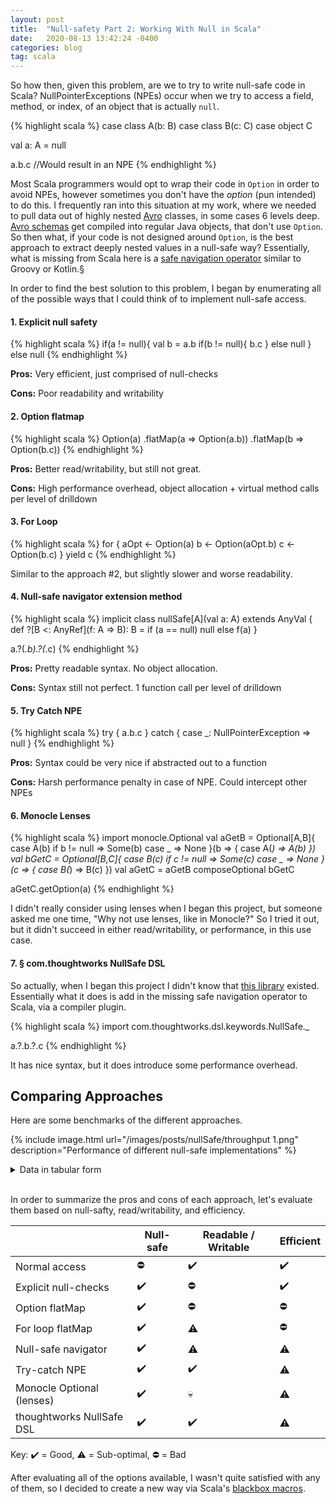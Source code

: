 ```yaml
---
layout: post
title:  "Null-safety Part 2: Working With Null in Scala"
date:   2020-08-13 13:42:24 -0400
categories: blog
tag: scala
---
```


So how then, given this problem, are we to try to write null-safe code in Scala?  NullPointerExceptions (NPEs) occur when we try to access a field, method, or index, of an object that is actually `null`.

{% highlight scala %}
case class A(b: B)
case class B(c: C)
case object C

val a: A = null

a.b.c //Would result in an NPE
{% endhighlight %}

Most Scala programmers would opt to wrap their code in `Option` in order to avoid NPEs, however sometimes you don't have the *option* (pun intended) to do this.  I frequently ran into this situation at my work, where we needed to pull data out of highly nested [Avro](https://en.wikipedia.org/wiki/Apache_Avro) classes, in some cases 6 levels deep.  [Avro schemas](https://avro.apache.org/docs/current/idl.html) get compiled into regular Java objects, that don't use `Option`.  So then what, if your code is not designed around `Option`, is the best approach to extract deeply nested values in a null-safe way?  Essentially, what is missing from Scala here is a [safe navigation operator](https://en.wikipedia.org/wiki/Safe_navigation_operator) similar to Groovy or Kotlin.§

In order to find the best solution to this problem, I began by enumerating all of the possible ways that I could think of to implement null-safe access.

#### 1. Explicit null safety
{% highlight scala %}
if(a != null){
   val b = a.b
   if(b != null){
       b.c
   } else null
} else null
{% endhighlight %}

**Pros:** Very efficient, just comprised of null-checks

**Cons:** Poor readability and writability
    
#### 2. Option flatmap

{% highlight scala %}
Option(a)
   .flatMap(a => Option(a.b))
   .flatMap(b => Option(b.c))
{% endhighlight %}

**Pros:** Better read/writability, but still not great.
   
**Cons:** High performance overhead, object allocation + virtual method calls per level of drilldown

#### 3. For Loop
{% highlight scala %}
for {
 aOpt <- Option(a)
 b <- Option(aOpt.b)
 c <- Option(b.c)
} yield c
{% endhighlight %}

Similar to the approach #2, but slightly slower and worse readability.
   
#### 4. Null-safe navigator extension method
{% highlight scala %}
implicit class nullSafe[A](val a: A) extends AnyVal {
 def ?[B <: AnyRef](f: A => B): B = if (a == null) null else f(a)
}

a.?(_.b).?(_.c)
{% endhighlight %}

**Pros:** Pretty readable syntax.  No object allocation.

**Cons:** Syntax still not perfect.  1 function call per level of drilldown

#### 5. Try Catch NPE
{% highlight scala %}
try { a.b.c } catch {
 case _: NullPointerException => null
}
{% endhighlight %}

**Pros:** Syntax could be very nice if abstracted out to a function

**Cons:** Harsh performance penalty in case of NPE.  Could intercept other NPEs

#### 6. Monocle Lenses

{% highlight scala %}
import monocle.Optional
val aGetB = Optional[A,B]{
    case A(b) if b != null => Some(b)
    case _ => None
}(b => { case A(_) => A(b) })
val bGetC = Optional[B,C]{
    case B(c) if c != null => Some(c)
    case _ => None
}(c => { case B(_) => B(c) })
val aGetC = aGetB composeOptional bGetC

aGetC.getOption(a)
{% endhighlight %}

I didn't really consider using lenses when I began this project, but someone asked me one time, "Why not use lenses, like in Monocle?" So I tried it out, but it didn't succeed in either read/writability, or performance, in this use case.

#### 7. § com.thoughtworks NullSafe DSL

So actually, when I began this project I didn't know that [this library](https://users.scala-lang.org/t/nullsafe-kotlin-groovy-flavored-null-safe-operator-now-in-scala/3244) existed.  Essentially what it does is add in the missing safe navigation operator to Scala, via a compiler plugin.

{% highlight scala %}
import com.thoughtworks.dsl.keywords.NullSafe._

a.?.b.?.c
{% endhighlight %}

It has nice syntax, but it does introduce some performance overhead.

## Comparing Approaches

Here are some benchmarks of the different approaches.

{% include image.html url="/images/posts/nullSafe/throughput 1.png" description="Performance of different null-safe implementations" %}

<details>
  <summary>Data in tabular form</summary>
{% highlight text %}
[info] Benchmark                             Mode  Cnt    Score   Error   Units
[info] Benchmarks.fastButUnsafe             thrpt   20  230.157 ± 0.572  ops/us
[info] Benchmarks.explicitSafeAbsent        thrpt   20  429.090 ± 0.842  ops/us
[info] Benchmarks.explicitSafePresent       thrpt   20  231.400 ± 0.660  ops/us
[info] Benchmarks.optionSafeAbsent          thrpt   20  139.369 ± 0.272  ops/us
[info] Benchmarks.optionSafePresent         thrpt   20  129.394 ± 0.102  ops/us
[info] Benchmarks.loopSafeAbsent            thrpt   20  114.330 ± 0.113  ops/us
[info] Benchmarks.loopSafePresent           thrpt   20   59.513 ± 0.097  ops/us
[info] Benchmarks.nullSafeNavigatorAbsent   thrpt   20  274.222 ± 0.441  ops/us
[info] Benchmarks.nullSafeNavigatorPresent  thrpt   20  181.356 ± 1.538  ops/us
[info] Benchmarks.tryCatchSafeAbsent        thrpt   20  254.158 ± 0.686  ops/us
[info] Benchmarks.tryCatchSafePresent       thrpt   20  230.081 ± 0.659  ops/us
[info] Benchmarks.monocleOptionalAbsent     thrpt   20   77.755 ± 0.800  ops/us
[info] Benchmarks.monocleOptionalPresent    thrpt   20   36.446 ± 0.506  ops/us
[info] Benchmarks.nullSafeDslAbsent         thrpt   30  228.660 ± 0.475  ops/us
[info] Benchmarks.nullSafeDslPresent        thrpt   30  119.723 ± 0.506  ops/us
[success] Total time: 3909 s, completed Feb 24, 2019 3:03:02 PM
{% endhighlight %}
</details><br/>

In order to summarize the pros and cons of each approach, let's evaluate them based on null-safty, read/writability, and efficiency.

|                      	| Null-safe 	| Readable / Writable 	| Efficient 	|
|----------------------	|-----------	|-------------------	|-----------	|
| Normal access        	| :no_entry:         	| :heavy_check_mark:️            | :heavy_check_mark:️    |
| Explicit null-checks 	| :heavy_check_mark:️    | :no_entry:                 	| :heavy_check_mark:️    |
| Option flatMap       	| :heavy_check_mark:️    | :no_entry:                 	| :no_entry:         	|
| For loop flatMap     	| :heavy_check_mark:️    | :warning:️                 	| :no_entry:         	|
| Null-safe navigator  	| :heavy_check_mark:️    | :warning:️                 	| :warning:️         	|
| Try-catch NPE        	| :heavy_check_mark:️    | :heavy_check_mark:️            | :warning:️         	|
| Monocle Optional (lenses)| :heavy_check_mark:️ | :skull:                       | :warning:         	|
| thoughtworks NullSafe DSL| :heavy_check_mark:️ | :heavy_check_mark:            ️| :warning:️         	|

Key: :heavy_check_mark:️ = Good, :warning: = Sub-optimal, :no_entry: = Bad

After evaluating all of the options available, I wasn't quite satisfied with any of them, so I decided to create a new way via Scala's [blackbox macros](https://docs.scala-lang.org/overviews/macros/blackbox-whitebox.html).